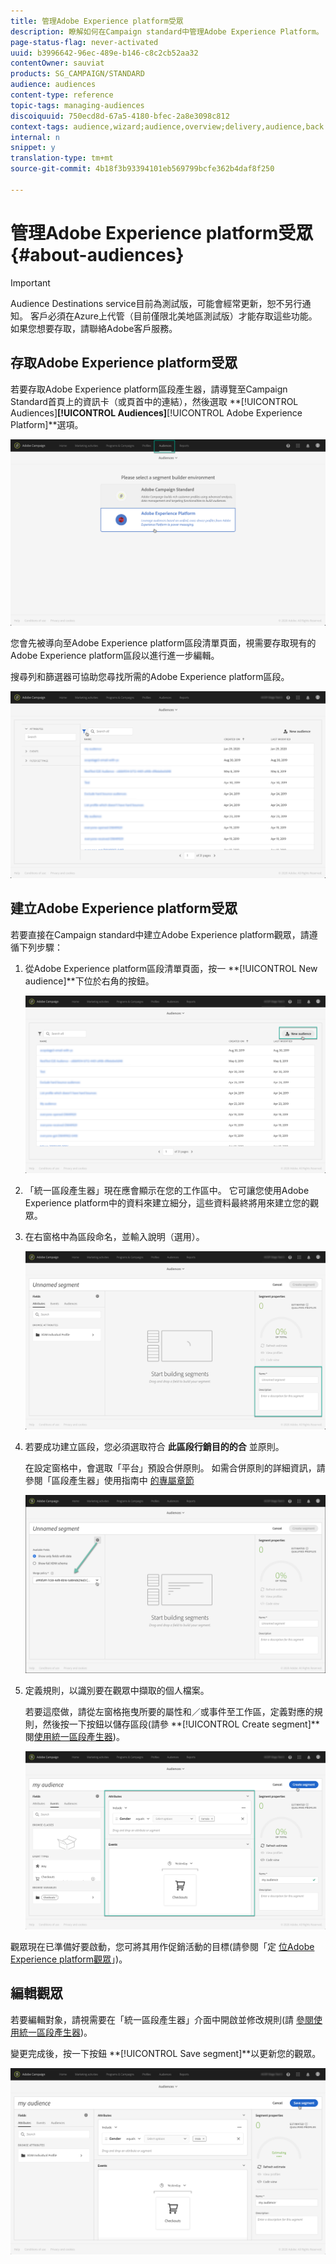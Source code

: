 ```yaml
---
title: 管理Adobe Experience platform受眾
description: 瞭解如何在Campaign standard中管理Adobe Experience Platform。
page-status-flag: never-activated
uuid: b3996642-96ec-489e-b146-c8c2cb52aa32
contentOwner: sauviat
products: SG_CAMPAIGN/STANDARD
audience: audiences
content-type: reference
topic-tags: managing-audiences
discoiquuid: 750ecd8d-67a5-4180-bfec-2a8e3098c812
context-tags: audience,wizard;audience,overview;delivery,audience,back
internal: n
snippet: y
translation-type: tm+mt
source-git-commit: 4b18f3b93394101eb569799bcfe362b4daf8f250

---
```



# 管理Adobe Experience platform受眾 {#about-audiences}

>[!IMPORTANT]
>
>Audience Destinations service目前為測試版，可能會經常更新，恕不另行通知。 客戶必須在Azure上代管（目前僅限北美地區測試版）才能存取這些功能。 如果您想要存取，請聯絡Adobe客戶服務。

## 存取Adobe Experience platform受眾

若要存取Adobe Experience platform區段產生器，請導覽至Campaign Standard首頁上的資訊卡（或頁首中的連結），然後選取 **[!UICONTROL Audiences]****[!UICONTROL Audiences]****[!UICONTROL Adobe Experience Platform]**選項。

![](assets/aep_audiences_access.png)

您會先被導向至Adobe Experience platform區段清單頁面，視需要存取現有的Adobe Experience platform區段以進行進一步編輯。

搜尋列和篩選器可協助您尋找所需的Adobe Experience platform區段。

![](assets/aep_audiences_list.png)

## 建立Adobe Experience platform受眾

若要直接在Campaign standard中建立Adobe Experience platform觀眾，請遵循下列步驟：

1. 從Adobe Experience platform區段清單頁面，按一 **[!UICONTROL New audience]**下位於右角的按鈕。

   ![](assets/aep_audiences_creation_create.png)

1. 「統一區段產生器」現在應會顯示在您的工作區中。 它可讓您使用Adobe Experience platform中的資料來建立細分，這些資料最終將用來建立您的觀眾。

1. 在右窗格中為區段命名，並輸入說明（選用）。

   ![](assets/aep_audiences_creation_edit_name.png)

1. 若要成功建立區段，您必須選取符合 **此區段行銷目的的合** 並原則。

   在設定窗格中，會選取「平台」預設合併原則。 如需合併原則的詳細資訊，請參閱「區段產生器」使用指南中 [的專屬章節](https://www.adobe.io/apis/experienceplatform/home/profile-identity-segmentation/profile-identity-segmentation-services.html#!api-specification/markdown/narrative/technical_overview/segmentation/segment-builder-guide.md)

   ![](assets/aep_audiences_mergepolicy.png)

1. 定義規則，以識別要在觀眾中擷取的個人檔案。

   若要這麼做，請從左窗格拖曳所要的屬性和／或事件至工作區，定義對應的規則，然後按一下按鈕以儲存區段(請參 **[!UICONTROL Create segment]**閱[使用統一區段產生器](../../audiences/using/aep-using-segment-builder.md))。

   ![](assets/aep_audiences_creation_query.png)

觀眾現在已準備好要啟動，您可將其用作促銷活動的目標(請參閱「定 [位Adobe Experience platform觀眾](../../automating/using/aep-targeting-audiences.md)」)。

## 編輯觀眾

若要編輯對象，請視需要在「統一區段產生器」介面中開啟並修改規則(請 [參閱使用統一區段產生器](../../audiences/using/aep-using-segment-builder.md))。

變更完成後，按一下按鈕 **[!UICONTROL Save segment]**以更新您的觀眾。

![](assets/aep_audiences_editing.png)
